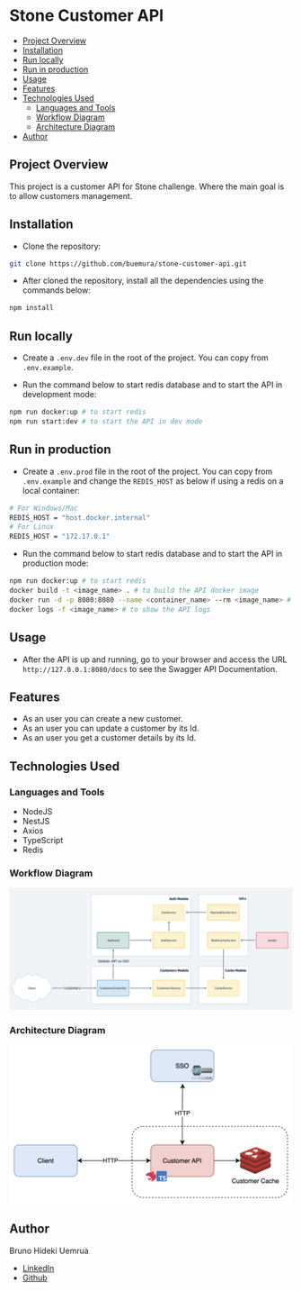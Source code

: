 # Stone Customer API

- [Project Overview](#project-overview)
- [Installation](#installation)
- [Run locally](#run-locally)
- [Run in production](#run-in-production)
- [Usage](#usage)
- [Features](#features)
- [Technologies Used](#technologies-used)
  - [Languages and Tools](#languages-and-tools)
  - [Workflow Diagram](#workflow-diagram)
  - [Architecture Diagram](#architecture-diagram)
- [Author](#author)

## Project Overview

This project is a customer API for Stone challenge. Where the main goal is to allow customers management.

## Installation

- Clone the repository:

```bash
git clone https://github.com/buemura/stone-customer-api.git
```

- After cloned the repository, install all the dependencies using the commands below:

```bash
npm install
```

## Run locally

- Create a `.env.dev` file in the root of the project. You can copy from `.env.example`.

- Run the command below to start redis database and to start the API in development mode:

```bash
npm run docker:up # to start redis
npm run start:dev # to start the API in dev mode
```

## Run in production

- Create a `.env.prod` file in the root of the project. You can copy from `.env.example` and change the `REDIS_HOST` as below if using a redis on a local container:

```bash
# For Windows/Mac
REDIS_HOST = "host.docker.internal"
# For Linux
REDIS_HOST = "172.17.0.1"
```

- Run the command below to start redis database and to start the API in production mode:

```bash
npm run docker:up # to start redis
docker build -t <image_name> . # to build the API docker image
docker run -d -p 8080:8080 --name <container_name> --rm <image_name> # to run the API docker image
docker logs -f <image_name> # to show the API logs
```

## Usage

- After the API is up and running, go to your browser and access the URL `http://127.0.0.1:8080/docs` to see the Swagger API Documentation.

## Features

- As an user you can create a new customer.
- As an user you can update a customer by its Id.
- As an user you get a customer details by its Id.

## Technologies Used

### Languages and Tools

- NodeJS
- NestJS
- Axios
- TypeScript
- Redis

### Workflow Diagram

![Workflow Diagram](docs/workflow.png)

### Architecture Diagram

![Architecture Diagram](docs/arch.png)

## Author

Bruno Hideki Uemrua

- [LinkedIn](https://www.linkedin.com/in/bruno-uemura/)
- [Github](https://www.github.com/buemura)
